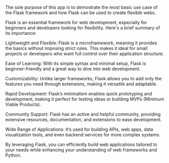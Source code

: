 The sole purpose of this app is to demostrate the most basic use case of the Flask framework and how Flask can be used to create flexible webs.

Flask is an essential framework for web development, especially for beginners and developers looking for flexibility. Here's a brief summary of its importance:

Lightweight and Flexible:
Flask is a microframework, meaning it provides the basics without imposing strict rules. This makes it ideal for small projects or developers who want full control over their application structure.

Ease of Learning:
With its simple syntax and minimal setup, Flask is beginner-friendly and a great way to dive into web development.

Customizability:
Unlike larger frameworks, Flask allows you to add only the features you need through extensions, making it versatile and adaptable.

Rapid Development:
Flask’s minimalism enables quick prototyping and development, making it perfect for testing ideas or building MVPs (Minimum Viable Products).

Community Support:
Flask has an active and helpful community, providing extensive resources, documentation, and extensions to ease development.

Wide Range of Applications:
It’s used for building APIs, web apps, data visualization tools, and even backend services for more complex systems.

By leveraging Flask, you can efficiently build web applications tailored to your needs while enhancing your understanding of web frameworks and Python.
